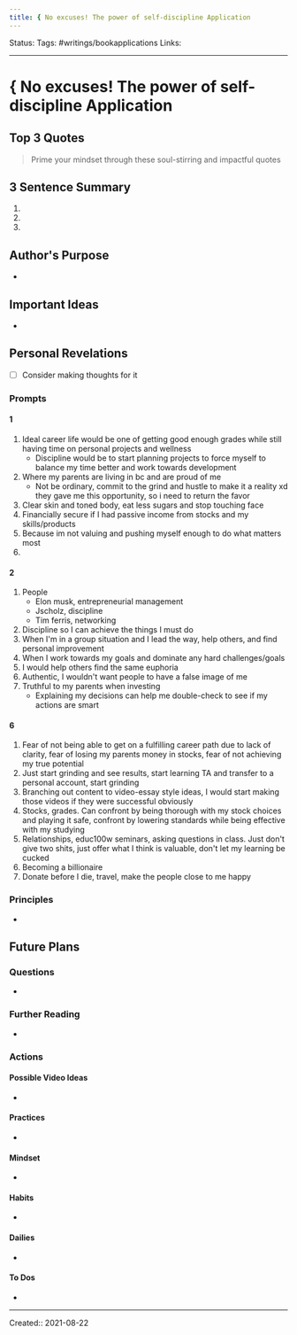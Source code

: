 ```yaml
---
title: { No excuses! The power of self-discipline Application
---
```

Status:
Tags: #writings/bookapplications
Links: 
___
# { No excuses! The power of self-discipline Application
## Top 3 Quotes
> Prime your mindset through these soul-stirring and impactful quotes


## 3 Sentence Summary
1. 
2. 
3. 
## Author's Purpose
- 
## Important Ideas
- 
## Personal Revelations
- [ ] Consider making thoughts for it

### Prompts
#### 1
1. Ideal career life would be one of getting good enough grades while still having time on personal projects and wellness
	- Discipline would be to start planning projects to force myself to balance my time better and work towards development
1. Where my parents are living in bc and are proud of me
	- Not be ordinary, commit to the grind and hustle to make it a reality xd they gave me this opportunity, so i need to return the favor
1. Clear skin and toned body, eat less sugars and stop touching face
2. Financially secure if I had passive income from stocks and my skills/products
3. Because im not valuing and pushing myself enough to do what matters most
4. 
#### 2
1. People
	- Elon musk, entrepreneurial management
	- Jscholz, discipline
	- Tim ferris, networking
1. Discipline so I can achieve the things I must do
1. When I'm in a group situation and I lead the way, help others, and find personal improvement
1. When I work towards my goals and dominate any hard challenges/goals
1. I would help others find the same euphoria
1. Authentic, I wouldn't want people to have a false image of me
1. Truthful to my parents when investing
	- Explaining my decisions can help me double-check to see if my actions are smart
#### 6
1. Fear of not being able to get on a fulfilling career path due to lack of clarity, fear of losing my parents money in stocks, fear of not achieving my true potential
2. Just start grinding and see results, start learning TA and transfer to a personal account, start grinding
3. Branching out content to video-essay style ideas, I would start making those videos if they were successful obviously
4. Stocks, grades. Can confront by being thorough with my stock choices and playing it safe, confront by lowering standards while being effective with my studying
5. Relationships, educ100w seminars, asking questions in class. Just don't give two shits, just offer what I think is valuable, don't let my learning be cucked
6. Becoming a billionaire
7. Donate before I die, travel, make the people close to me happy
### Principles
- 
## Future Plans
### Questions
- 
### Further Reading
- 
### Actions
#### Possible Video Ideas
- 
#### Practices
- 
#### Mindset
- 
#### Habits
- 
#### Dailies
- 
#### To Dos
- 
___
Created:: 2021-08-22 
